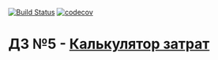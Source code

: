 [![Build Status](https://travis-ci.com/lerucom/js-homework5.svg?branch=master)](https://travis-ci.com/lerucom/js-homework5) [![codecov](https://codecov.io/gh/lerucom/js-homework5/branch/master/graph/badge.svg)](https://codecov.io/gh/lerucom/js-homework5)
# ДЗ №5 - [Калькулятор затрат](https://lerucom.github.io/js-homework5/)